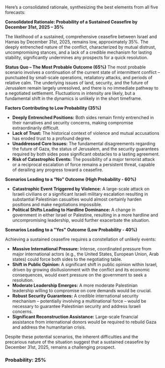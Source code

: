 Here’s a consolidated rationale, synthesizing the best elements from all five forecasts:

**Consolidated Rationale: Probability of a Sustained Ceasefire by December 31st, 2025 – 35%**

The likelihood of a sustained, comprehensive ceasefire between Israel and Hamas by December 31st, 2025, remains low, approximately 35%. The deeply entrenched nature of the conflict, characterized by mutual distrust, uncompromising stances, and a lack of a credible mechanism for lasting stability, significantly undermines any prospects for a quick resolution.

**Status Quo – The Most Probable Outcome (65%)** The most probable scenario involves a continuation of the current state of intermittent conflict – punctuated by small-scale operations, retaliatory attacks, and periods of relative calm. The underlying issues of land, security, and the future of Jerusalem remain largely unresolved, and there is no immediate pathway to a negotiated settlement.  Fluctuations in intensity are likely, but a fundamental shift in the dynamics is unlikely in the short timeframe.

**Factors Contributing to Low Probability (35%)**

*   **Deeply Entrenched Positions:** Both sides remain firmly entrenched in their narratives and security concerns, making compromise extraordinarily difficult.
*   **Lack of Trust:** The historical context of violence and mutual accusations has eroded trust to a profound degree.
*   **Unaddressed Core Issues:** The fundamental disagreements regarding the future of Gaza, the status of Jerusalem, and the security guarantees required by both sides pose significant obstacles to a lasting agreement.
*   **Risk of Catastrophic Events:** The possibility of a major terrorist attack or a reciprocal escalation of force remains a persistent threat, capable of derailing any progress toward a ceasefire.

**Scenarios Leading to a “No” Outcome (High Probability - 60%)**

*   **Catastrophic Event Triggered by Violence:** A large-scale attack on Israeli civilians or a significant Israeli military escalation resulting in substantial Palestinian casualties would almost certainly harden positions and make negotiations impossible.
*   **Political Shifts Leading to Hardline Dominance:** A change in government in either Israel or Palestine, resulting in a more hardline and uncompromising leadership, would further exacerbate the situation.

**Scenarios Leading to a "Yes" Outcome (Low Probability - 40%)**

Achieving a sustained ceasefire requires a constellation of unlikely events:

*   **Massive International Pressure:** Intense, coordinated pressure from major international actors (e.g., the United States, European Union, Arab states) could force both sides to the negotiating table.
*   **Shift in Public Opinion:** A significant shift in public opinion within Israel, driven by growing disillusionment with the conflict and its economic consequences, would exert pressure on the government to seek a resolution.
*   **Moderate Leadership Emerges:** A more moderate Palestinian leadership willing to compromise on core demands would be crucial.
*   **Robust Security Guarantees:** A credible international security mechanism – potentially involving a multinational force – would be necessary to guarantee Palestinian security and address Israeli concerns.
*   **Significant Reconstruction Assistance:** Large-scale financial assistance from international donors would be required to rebuild Gaza and address the humanitarian crisis.

Despite these potential scenarios, the inherent difficulties and the precarious nature of the situation suggest that a sustained ceasefire by December 31st, 2025, remains a challenging prospect.

### Probability: 25%